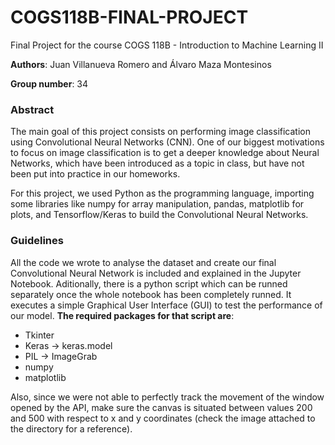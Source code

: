 # COGS118B-FINAL-PROJECT

Final Project for the course COGS 118B - Introduction to Machine Learning II

__Authors__: Juan Villanueva Romero and Álvaro Maza Montesinos

__Group number__: 34

### Abstract

The main goal of this project consists on performing image classification using Convolutional Neural Networks (CNN). One of our biggest motivations to focus on image classification is to get a deeper knowledge about Neural Networks, which have been introduced as a topic in class, but have not been put into practice in our homeworks.

For this project, we used Python as the programming language, importing some libraries like numpy for array manipulation, pandas, matplotlib for plots, and Tensorflow/Keras to build the Convolutional Neural Networks.

### Guidelines

All the code we wrote to analyse the dataset and create our final Convolutional Neural Network is included and explained in the Jupyter Notebook. Aditionally, there is a python script which can be runned separately once the whole notebook has been completely runned. It executes a simple Graphical User Interface (GUI) to test the performance of our model. __The required packages for that script are__:


- Tkinter 
- Keras -> keras.model
- PIL -> ImageGrab
- numpy
- matplotlib

Also, since we were not able to perfectly track the movement of the window opened by the API, make sure the canvas is situated between values 200 and 500 with respect to x and y coordinates (check the image attached to the directory for a reference).

